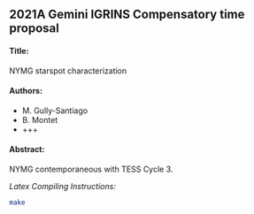 2021A Gemini IGRINS Compensatory time proposal
---

#### Title:
NYMG starspot characterization

#### Authors:
 - M. Gully-Santiago
 - B. Montet
 - +++

#### Abstract:

NYMG contemporaneous with TESS Cycle 3.


*Latex Compiling Instructions:*  

```bash
make
```
